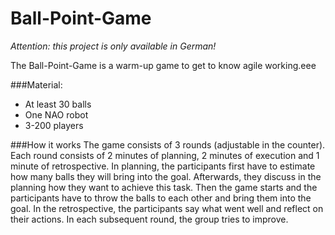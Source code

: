 # Ball-Point-Game

*Attention: this project is only available in German!*

The Ball-Point-Game is a warm-up game to get to know agile working.eee

###Material: 
- At least 30 balls
- One NAO robot
- 3-200 players

###How it works
The game consists of 3 rounds (adjustable in the counter). Each round consists of 2 minutes of planning, 2 minutes of execution and 1 minute of retrospective. 
In planning, the participants first have to estimate how many balls they will bring into the goal. Afterwards, they discuss in the planning how they want to achieve this task. Then the game starts and the participants have to throw the balls to each other and bring them into the goal. In the retrospective, the participants say what went well and reflect on their actions. In each subsequent round, the group tries to improve.
